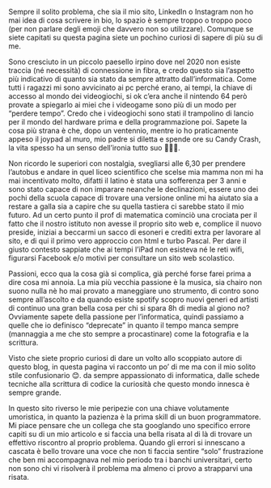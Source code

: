 Sempre il solito problema, che sia il mio sito, LinkedIn o Instagram non ho mai idea di cosa scrivere in bio, lo spazio è sempre troppo o troppo poco (per non parlare degli emoji che davvero non so utilizzare). Comunque se siete capitati su questa pagina siete un pochino curiosi di sapere di più su di me.

Sono cresciuto in un piccolo paesello irpino dove nel 2020 non esiste traccia (né necessità) di connessione in fibra, e credo questo sia l’aspetto più indicativo di quanto sia stato da sempre attratto dall’informatica. Come tutti i ragazzi mi sono avvicinato ai pc perché erano, ai tempi, la chiave di accesso al mondo dei videogiochi, si ok c’era anche il nintendo 64 però provate a spiegarlo ai miei che i videogame sono più di un modo per “perdere tempo”. Credo che i videogiochi sono stati il trampolino di lancio per il mondo del hardware prima e della programmazione poi. Sapete la cosa più strana è che, dopo un ventennio, mentre io ho praticamente appeso il joypad al muro, mio padre si diletta e spende ore su Candy Crash, la vita spesso ha un senso dell’ironia tutto suo 🤷🏻‍♂️.

Non ricordo le superiori con nostalgia, svegliarsi alle 6,30 per prendere l’autobus e andare in quel liceo scientifico che scelse mia mamma non mi ha mai incentivato molto, difatti il latino è stata una sofferenza per 3 anni e sono stato capace di non imparare neanche le declinazioni, essere uno dei pochi della scuola capace di trovare una versione online mi ha aiutato sia a restare a galla sia a capire che su quella tastiera ci sarebbe stato il mio futuro. Ad un certo punto il prof di matematica cominciò una crociata per il fatto che il nostro istituto non avesse il proprio sito web e, complice il nuovo preside, iniziai a beccarmi un sacco di esoneri e crediti extra per lavorare al sito, e di qui il primo vero approccio con html e turbo Pascal. Per dare il giusto contesto sappiate che ai tempi l’iPad non esisteva né le reti wifi, figurarsi Facebook e/o motivi per consultare un sito web scolastico.

Passioni, ecco qua la cosa già si complica, già perché forse farei prima a dire cosa mi annoia. La mia più vecchia passione è la musica, sia chairo non suono nulla nè ho mai provato a maneggiare uno strumento, di contro sono sempre all’ascolto e da quando esiste spotify scopro nuovi generi ed artisti di continuo una gran bella cosa per chi si spara 8h di media al giono no? Ovviamente sapete della passione per l’informatica, quindi passiamo a quelle che io definisco “deprecate” in quanto il tempo manca sempre (mannaggia a me che sto sempre a procastinare) come la fotografia e la scrittura.

Visto che siete proprio curiosi di dare un volto allo scoppiato autore di questo blog, in questa pagina vi racconto un po’ di me ma con il mio solito stile confusionario 😊. da sempre appassionato di informatica, dalle schede tecniche alla scrittura di codice la curiosità che questo mondo innesca è sempre grande.

In questo sito riverso le mie peripezie con una chiave volutamente umoristica, in quanto la pazienza è la prima skill di un buon programmatore. Mi piace pensare che un collega che sta googlando uno specifico errore capiti su di un mio articolo e si faccia una bella risata al di là di trovare un effettivo riscontro al proprio problema. Quando gli errori si innescano a cascata è bello trovare una voce che non ti faccia sentire “solo” frustrazione che ben mi accompagnava nel mio periodo tra i banchi universitari, certo non sono chi vi risolverà il problema ma almeno ci provo a strapparvi una risata.
